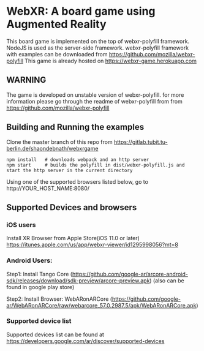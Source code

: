 # WebXR: A board game using Augmented Reality
This board game is implemented on the top of webxr-polyfill framework. NodeJS is used as the server-side framework. webxr-polyfill framework with examples can be downloaded from https://github.com/mozilla/webxr-polyfill
This game is already hosted on  https://webxr-game.herokuapp.com

## WARNING
The game is developed on unstable version of webxr-polyfill. for more information please go through the readme of webxr-polyfill from from https://github.com/mozilla/webxr-polyfill


## Building and Running the examples
Clone the master branch of this repo from https://gitlab.tubit.tu-berlin.de/shaondebnath/webxrgame

	npm install   # downloads webpack and an http server
	npm start     # builds the polyfill in dist/webxr-polyfill.js and start the http server in the current directory

Using one of the supported browsers listed below, go to http://YOUR_HOST_NAME:8080/

## Supported Devices and browsers

### iOS users
Install XR Browser from Apple Store(iOS 11.0 or later)
https://itunes.apple.com/us/app/webxr-viewer/id1295998056?mt=8 


### Android Users:
Step1: Install Tango Core (https://github.com/google-ar/arcore-android-sdk/releases/download/sdk-preview/arcore-preview.apk) (also can be found in google play store)

Step2: Install Browser: WebARonARCore (https://github.com/google-ar/WebARonARCore/raw/webarcore_57.0.2987.5/apk/WebARonARCore.apk)

### Supported device list
Supported devices list can be found at https://developers.google.com/ar/discover/supported-devices 
